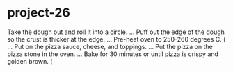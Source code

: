 # project-26
Take the dough out and roll it into a circle. ...
Puff out the edge of the dough so the crust is thicker at the edge. ...
Pre-heat oven to 250-260 degrees C. ( ...
Put on the pizza sauce, cheese, and toppings. ...
Put the pizza on the pizza stone in the oven. ...
Bake for 30 minutes or until pizza is crispy and golden brown. (
